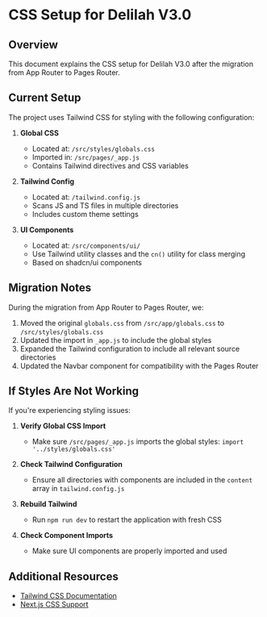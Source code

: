 # CSS Setup for Delilah V3.0

## Overview

This document explains the CSS setup for Delilah V3.0 after the migration from App Router to Pages Router.

## Current Setup

The project uses Tailwind CSS for styling with the following configuration:

1. **Global CSS**
   - Located at: `/src/styles/globals.css`
   - Imported in: `/src/pages/_app.js`
   - Contains Tailwind directives and CSS variables

2. **Tailwind Config**
   - Located at: `/tailwind.config.js`
   - Scans JS and TS files in multiple directories
   - Includes custom theme settings

3. **UI Components**
   - Located at: `/src/components/ui/`
   - Use Tailwind utility classes and the `cn()` utility for class merging
   - Based on shadcn/ui components

## Migration Notes

During the migration from App Router to Pages Router, we:

1. Moved the original `globals.css` from `/src/app/globals.css` to `/src/styles/globals.css`
2. Updated the import in `_app.js` to include the global styles
3. Expanded the Tailwind configuration to include all relevant source directories
4. Updated the Navbar component for compatibility with the Pages Router

## If Styles Are Not Working

If you're experiencing styling issues:

1. **Verify Global CSS Import**
   - Make sure `/src/pages/_app.js` imports the global styles: `import '../styles/globals.css'`

2. **Check Tailwind Configuration**
   - Ensure all directories with components are included in the `content` array in `tailwind.config.js`

3. **Rebuild Tailwind**
   - Run `npm run dev` to restart the application with fresh CSS

4. **Check Component Imports**
   - Make sure UI components are properly imported and used

## Additional Resources

- [Tailwind CSS Documentation](https://tailwindcss.com/docs)
- [Next.js CSS Support](https://nextjs.org/docs/pages/building-your-application/styling)
